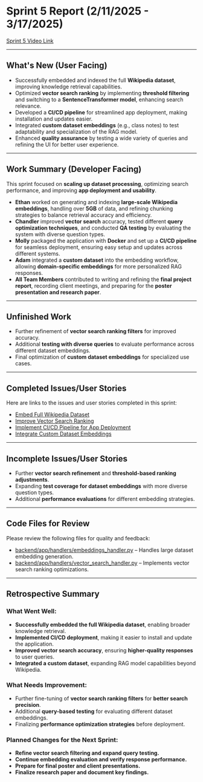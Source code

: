 # Sprint 5 Report (2/11/2025 - 3/17/2025)

[Sprint 5 Video Link](https://youtu.be/Xj8X2Rb4Tks)

---

## What's New (User Facing)
- Successfully embedded and indexed the full **Wikipedia dataset**, improving knowledge retrieval capabilities.
- Optimized **vector search ranking** by implementing **threshold filtering** and switching to a **SentenceTransformer model**, enhancing search relevance.
- Developed a **CI/CD pipeline** for streamlined app deployment, making installation and updates easier.
- Integrated **custom dataset embeddings** (e.g., class notes) to test adaptability and specialization of the RAG model.
- Enhanced **quality assurance** by testing a wide variety of queries and refining the UI for better user experience.

---

## Work Summary (Developer Facing)
This sprint focused on **scaling up dataset processing**, optimizing search performance, and improving **app deployment and usability**.

- **Ethan** worked on generating and indexing **large-scale Wikipedia embeddings**, handling over **5GB** of data, and refining chunking strategies to balance retrieval accuracy and efficiency.
- **Chandler** improved **vector search** accuracy, tested different **query optimization techniques**, and conducted **QA testing** by evaluating the system with diverse question types.
- **Molly** packaged the application with **Docker** and set up a **CI/CD pipeline** for seamless deployment, ensuring easy setup and updates across different systems.
- **Adam** integrated a **custom dataset** into the embedding workflow, allowing **domain-specific embeddings** for more personalized RAG responses.
- **All Team Members** contributed to writing and refining the **final project report**, recording client meetings, and preparing for the **poster presentation and research paper**.

---

## Unfinished Work
- Further refinement of **vector search ranking filters** for improved accuracy.
- Additional **testing with diverse queries** to evaluate performance across different dataset embeddings.
- Final optimization of **custom dataset embeddings** for specialized use cases.

---

## Completed Issues/User Stories
Here are links to the issues and user stories completed in this sprint:

- [Embed Full Wikipedia Dataset](https://github.com/mollyiverson/ACME10-HE-RAGApp/issues/88)  
- [Improve Vector Search Ranking](https://github.com/mollyiverson/ACME10-HE-RAGApp/issues/86)  
- [Implement CI/CD Pipeline for App Deployment](https://github.com/mollyiverson/ACME10-HE-RAGApp/issues/87)  
- [Integrate Custom Dataset Embeddings](https://github.com/mollyiverson/ACME10-HE-RAGApp/issues/80) 

---

## Incomplete Issues/User Stories
- Further **vector search refinement** and **threshold-based ranking adjustments**.
- Expanding **test coverage for dataset embeddings** with more diverse question types.
- Additional **performance evaluations** for different embedding strategies.

---

## Code Files for Review
Please review the following files for quality and feedback:

- [backend/app/handlers/embeddings_handler.py](https://github.com/mollyiverson/ACME10-HE-RAGApp/blob/main/backend/app/handlers/embeddings_handler.py) – Handles large dataset embedding generation.  
- [backend/app/handlers/vector_search_handler.py](https://github.com/mollyiverson/ACME10-HE-RAGApp/blob/main/backend/app/handlers/vector_search_handler.py) – Implements vector search ranking optimizations.  

---

## Retrospective Summary
### What Went Well:
* **Successfully embedded the full Wikipedia dataset**, enabling broader knowledge retrieval.  
* **Implemented CI/CD deployment**, making it easier to install and update the application.  
* **Improved vector search accuracy**, ensuring **higher-quality responses** to user queries.  
* **Integrated a custom dataset**, expanding RAG model capabilities beyond Wikipedia.  

### What Needs Improvement:
* Further fine-tuning of **vector search ranking filters** for **better search precision**.  
* Additional **query-based testing** for evaluating different dataset embeddings.  
* Finalizing **performance optimization strategies** before deployment.  

### Planned Changes for the Next Sprint:
* **Refine vector search filtering and expand query testing.**  
* **Continue embedding evaluation and verify response performance.**  
* **Prepare for final poster and client presentations.**  
* **Finalize research paper and document key findings.**
